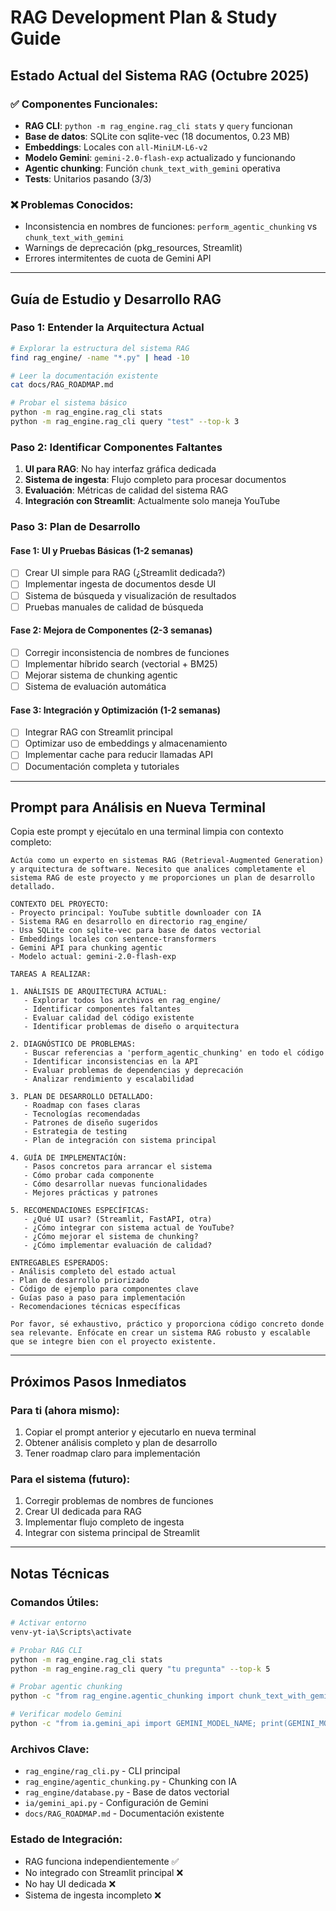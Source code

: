 # RAG Development Plan & Study Guide

## Estado Actual del Sistema RAG (Octubre 2025)

### ✅ Componentes Funcionales:
- **RAG CLI**: `python -m rag_engine.rag_cli stats` y `query` funcionan
- **Base de datos**: SQLite con sqlite-vec (18 documentos, 0.23 MB)
- **Embeddings**: Locales con `all-MiniLM-L6-v2`
- **Modelo Gemini**: `gemini-2.0-flash-exp` actualizado y funcionando
- **Agentic chunking**: Función `chunk_text_with_gemini` operativa
- **Tests**: Unitarios pasando (3/3)

### ❌ Problemas Conocidos:
- Inconsistencia en nombres de funciones: `perform_agentic_chunking` vs `chunk_text_with_gemini`
- Warnings de deprecación (pkg_resources, Streamlit)
- Errores intermitentes de cuota de Gemini API

---

## Guía de Estudio y Desarrollo RAG

### Paso 1: Entender la Arquitectura Actual

```bash
# Explorar la estructura del sistema RAG
find rag_engine/ -name "*.py" | head -10

# Leer la documentación existente
cat docs/RAG_ROADMAP.md

# Probar el sistema básico
python -m rag_engine.rag_cli stats
python -m rag_engine.rag_cli query "test" --top-k 3
```

### Paso 2: Identificar Componentes Faltantes

1. **UI para RAG**: No hay interfaz gráfica dedicada
2. **Sistema de ingesta**: Flujo completo para procesar documentos
3. **Evaluación**: Métricas de calidad del sistema RAG
4. **Integración con Streamlit**: Actualmente solo maneja YouTube

### Paso 3: Plan de Desarrollo

#### Fase 1: UI y Pruebas Básicas (1-2 semanas)
- [ ] Crear UI simple para RAG (¿Streamlit dedicada?)
- [ ] Implementar ingesta de documentos desde UI
- [ ] Sistema de búsqueda y visualización de resultados
- [ ] Pruebas manuales de calidad de búsqueda

#### Fase 2: Mejora de Componentes (2-3 semanas)
- [ ] Corregir inconsistencia de nombres de funciones
- [ ] Implementar híbrido search (vectorial + BM25)
- [ ] Mejorar sistema de chunking agentic
- [ ] Sistema de evaluación automática

#### Fase 3: Integración y Optimización (1-2 semanas)
- [ ] Integrar RAG con Streamlit principal
- [ ] Optimizar uso de embeddings y almacenamiento
- [ ] Implementar cache para reducir llamadas API
- [ ] Documentación completa y tutoriales

---

## Prompt para Análisis en Nueva Terminal

Copia este prompt y ejecútalo en una terminal limpia con contexto completo:

```
Actúa como un experto en sistemas RAG (Retrieval-Augmented Generation) y arquitectura de software. Necesito que analices completamente el sistema RAG de este proyecto y me proporciones un plan de desarrollo detallado.

CONTEXTO DEL PROYECTO:
- Proyecto principal: YouTube subtitle downloader con IA
- Sistema RAG en desarrollo en directorio rag_engine/
- Usa SQLite con sqlite-vec para base de datos vectorial
- Embeddings locales con sentence-transformers
- Gemini API para chunking agentic
- Modelo actual: gemini-2.0-flash-exp

TAREAS A REALIZAR:

1. ANÁLISIS DE ARQUITECTURA ACTUAL:
   - Explorar todos los archivos en rag_engine/
   - Identificar componentes faltantes
   - Evaluar calidad del código existente
   - Identificar problemas de diseño o arquitectura

2. DIAGNÓSTICO DE PROBLEMAS:
   - Buscar referencias a 'perform_agentic_chunking' en todo el código
   - Identificar inconsistencias en la API
   - Evaluar problemas de dependencias y deprecación
   - Analizar rendimiento y escalabilidad

3. PLAN DE DESARROLLO DETALLADO:
   - Roadmap con fases claras
   - Tecnologías recomendadas
   - Patrones de diseño sugeridos
   - Estrategia de testing
   - Plan de integración con sistema principal

4. GUÍA DE IMPLEMENTACIÓN:
   - Pasos concretos para arrancar el sistema
   - Cómo probar cada componente
   - Cómo desarrollar nuevas funcionalidades
   - Mejores prácticas y patrones

5. RECOMENDACIONES ESPECÍFICAS:
   - ¿Qué UI usar? (Streamlit, FastAPI, otra)
   - ¿Cómo integrar con sistema actual de YouTube?
   - ¿Cómo mejorar el sistema de chunking?
   - ¿Cómo implementar evaluación de calidad?

ENTREGABLES ESPERADOS:
- Análisis completo del estado actual
- Plan de desarrollo priorizado
- Código de ejemplo para componentes clave
- Guías paso a paso para implementación
- Recomendaciones técnicas específicas

Por favor, sé exhaustivo, práctico y proporciona código concreto donde sea relevante. Enfócate en crear un sistema RAG robusto y escalable que se integre bien con el proyecto existente.
```

---

## Próximos Pasos Inmediatos

### Para ti (ahora mismo):
1. Copiar el prompt anterior y ejecutarlo en nueva terminal
2. Obtener análisis completo y plan de desarrollo
3. Tener roadmap claro para implementación

### Para el sistema (futuro):
1. Corregir problemas de nombres de funciones
2. Crear UI dedicada para RAG
3. Implementar flujo completo de ingesta
4. Integrar con sistema principal de Streamlit

---

## Notas Técnicas

### Comandos Útiles:
```bash
# Activar entorno
venv-yt-ia\Scripts\activate

# Probar RAG CLI
python -m rag_engine.rag_cli stats
python -m rag_engine.rag_cli query "tu pregunta" --top-k 5

# Probar agentic chunking
python -c "from rag_engine.agentic_chunking import chunk_text_with_gemini; print('OK')"

# Verificar modelo Gemini
python -c "from ia.gemini_api import GEMINI_MODEL_NAME; print(GEMINI_MODEL_NAME)"
```

### Archivos Clave:
- `rag_engine/rag_cli.py` - CLI principal
- `rag_engine/agentic_chunking.py` - Chunking con IA
- `rag_engine/database.py` - Base de datos vectorial
- `ia/gemini_api.py` - Configuración de Gemini
- `docs/RAG_ROADMAP.md` - Documentación existente

### Estado de Integración:
- RAG funciona independientemente ✅
- No integrado con Streamlit principal ❌
- No hay UI dedicada ❌
- Sistema de ingesta incompleto ❌